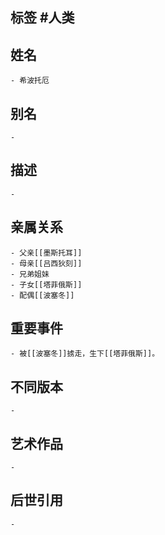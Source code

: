 ## 标签  #人类
## 姓名
	- 希波托厄
## 别名
	-
## 描述
	-
## 亲属关系
	- 父亲[[墨斯托耳]]
	- 母亲[[吕西狄刻]]
	- 兄弟姐妹
	- 子女[[塔菲俄斯]]
	- 配偶[[波塞冬]]
## 重要事件
	- 被[[波塞冬]]掳走，生下[[塔菲俄斯]]。
## 不同版本
	-
## 艺术作品
	-
## 后世引用
	-
